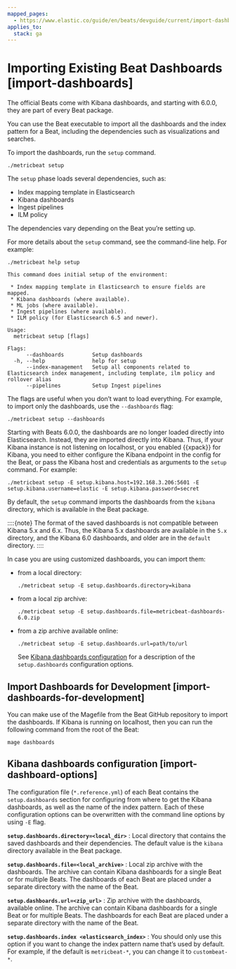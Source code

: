 ```yaml
---
mapped_pages:
  - https://www.elastic.co/guide/en/beats/devguide/current/import-dashboards.html
applies_to:
  stack: ga
---
```


# Importing Existing Beat Dashboards [import-dashboards]

The official Beats come with Kibana dashboards, and starting with 6.0.0, they are part of every Beat package.

You can use the Beat executable to import all the dashboards and the index pattern for a Beat, including the dependencies such as visualizations and searches.

To import the dashboards, run the `setup` command.

```shell
./metricbeat setup
```

The `setup` phase loads several dependencies, such as:

* Index mapping template in Elasticsearch
* Kibana dashboards
* Ingest pipelines
* ILM policy

The dependencies vary depending on the Beat you’re setting up.

For more details about the `setup` command, see the command-line help. For example:

```shell
./metricbeat help setup

This command does initial setup of the environment:

 * Index mapping template in Elasticsearch to ensure fields are mapped.
 * Kibana dashboards (where available).
 * ML jobs (where available).
 * Ingest pipelines (where available).
 * ILM policy (for Elasticsearch 6.5 and newer).

Usage:
  metricbeat setup [flags]

Flags:
      --dashboards         Setup dashboards
  -h, --help               help for setup
      --index-management   Setup all components related to Elasticsearch index management, including template, ilm policy and rollover alias
      --pipelines          Setup Ingest pipelines
```

The flags are useful when you don’t want to load everything. For example, to import only the dashboards, use the `--dashboards` flag:

```shell
./metricbeat setup --dashboards
```

Starting with Beats 6.0.0, the dashboards are no longer loaded directly into Elasticsearch. Instead, they are imported directly into Kibana. Thus, if your Kibana instance is not listening on localhost, or you enabled {{xpack}} for Kibana, you need to either configure the Kibana endpoint in the config for the Beat, or pass the Kibana host and credentials as arguments to the `setup` command. For example:

```shell
./metricbeat setup -E setup.kibana.host=192.168.3.206:5601 -E setup.kibana.username=elastic -E setup.kibana.password=secret
```

By default, the `setup` command imports the dashboards from the `kibana` directory, which is available in the Beat package.

::::{note}
The format of the saved dashboards is not compatible between Kibana 5.x and 6.x. Thus, the Kibana 5.x dashboards are available in the `5.x` directory, and the Kibana 6.0 dashboards, and older are in the `default` directory.
::::


In case you are using customized dashboards, you can import them:

* from a local directory:

    ```shell
    ./metricbeat setup -E setup.dashboards.directory=kibana
    ```

* from a local zip archive:

    ```shell
    ./metricbeat setup -E setup.dashboards.file=metricbeat-dashboards-6.0.zip
    ```

* from a zip archive available online:

    ```shell
    ./metricbeat setup -E setup.dashboards.url=path/to/url
    ```

    See [Kibana dashboards configuration](#import-dashboard-options) for a description of the `setup.dashboards` configuration options.


## Import Dashboards for Development [import-dashboards-for-development]

You can make use of the Magefile from the Beat GitHub repository to import the dashboards. If Kibana is running on localhost, then you can run the following command from the root of the Beat:

```shell
mage dashboards
```


## Kibana dashboards configuration [import-dashboard-options]

The configuration file (`*.reference.yml`) of each Beat contains the `setup.dashboards` section for configuring from where to get the Kibana dashboards, as well as the name of the index pattern. Each of these configuration options can be overwritten with the command line options by using `-E` flag.

**`setup.dashboards.directory=<local_dir>`**
:   Local directory that contains the saved dashboards and their dependencies. The default value is the `kibana` directory available in the Beat package.

**`setup.dashboards.file=<local_archive>`**
:   Local zip archive with the dashboards. The archive can contain Kibana dashboards for a single Beat or for multiple Beats. The dashboards of each Beat are placed under a separate directory with the name of the Beat.

**`setup.dashboards.url=<zip_url>`**
:   Zip archive with the dashboards, available online. The archive can contain Kibana dashboards for a single Beat or for multiple Beats. The dashboards for each Beat are placed under a separate directory with the name of the Beat.

**`setup.dashboards.index <elasticsearch_index>`**
:   You should only use this option if you want to change the index pattern name that’s used by default. For example, if the default is `metricbeat-*`, you can change it to `custombeat-*`.


